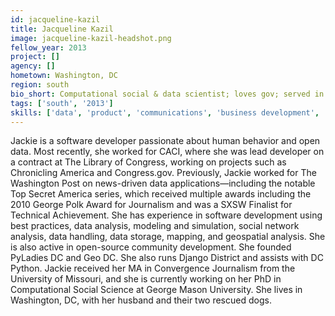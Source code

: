 ```yaml
---
id: jacqueline-kazil
title: Jacqueline Kazil
image: jacqueline-kazil-headshot.png
fellow_year: 2013
project: []
agency: []
hometown: Washington, DC
region: south
bio_short: Computational social & data scientist; loves gov; served in journo & civic roles. Founder PyLadiesDC, GeoDC, & leader of PyLadies Int'l.
tags: ['south', '2013']
skills: ['data', 'product', 'communications', 'business development', 'backend development']
---
```


Jackie is a software developer passionate about human behavior and open data.  Most recently, she worked for CACI, where she was lead developer on a contract at The Library of Congress, working on projects such as Chronicling America and Congress.gov.  Previously, Jackie worked for The Washington Post on news-driven data applications—including the notable Top Secret America series, which received multiple awards including the 2010 George Polk Award for Journalism and was a SXSW Finalist for Technical Achievement. She has experience in software development using best practices, data analysis, modeling and simulation, social network analysis, data handling, data storage, mapping, and geospatial analysis.  She is also active in open-source community development. She founded PyLadies DC and Geo DC.  She also runs Django District and assists with DC Python.  Jackie received her MA in Convergence Journalism from the University of Missouri, and she is currently working on her PhD in Computational Social Science at George Mason University.  She lives in Washington, DC, with her husband and their two rescued dogs.
